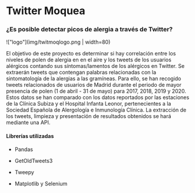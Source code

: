 # Twitter Moquea
### ¿Es posible detectar picos de alergia a través de Twitter?

!["logo"](img/twitmoqlogo.png | width=80)

El objetivo de este proyecto es determinar si hay correlación entre los niveles de polen de alergia en en el aire y los tweets de los usuarios alérgicos contando sus síntomas/lamentos de los alérgicos en Twitter. Se extraerán tweets que contengan palabras relacionadas con la sintomatología de la alergias a las gramíneas. Para ello, se han recogido tweets relacionados de usuarios de Madrid durante el periodo de mayor presencia de polen (1 de abril - 31 de mayo) para 2017, 2018, 2019 y 2020. Estos datos se han comparado con los datos reportados por las estaciones de la Clínica Subiza y el Hospital Infanta Leonor, pertenecientes a la Sociedad Española de Alergología e Inmunología Clínica.
La extracción de los tweets, limpieza y presentación de resultados obtenidos se hará mediante una API.

#### Librerías utilizadas

* Pandas

* GetOldTweets3

* Tweepy

* Matplotlib y Selenium



